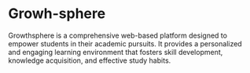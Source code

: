 # Growh-sphere
Growthsphere is a comprehensive web-based platform designed to empower students in their academic pursuits. It provides a personalized and engaging learning environment that fosters skill development, knowledge acquisition, and effective study habits.
